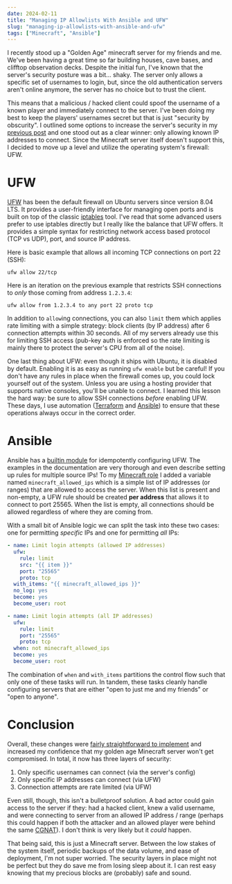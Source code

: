 ```yaml
---
date: 2024-02-11
title: "Managing IP Allowlists With Ansible and UFW"
slug: "managing-ip-allowlists-with-ansible-and-ufw"
tags: ["Minecraft", "Ansible"]
---
```


I recently stood up a "Golden Age" minecraft server for my friends and me.
We've been having a great time so far building houses, cave bases, and clifftop observation decks.
Despite the initial fun, I've known that the server's security posture was a bit... shaky.
The server only allows a specific set of usernames to login, but, since the old authentication servers aren't online anymore, the server has no choice but to trust the client.

This means that a malicious / hacked client could spoof the username of a known player and immediately connect to the server.
I've been doing my best to keep the players' usernames secret but that is just "security by obscurity".
I outlined some options to increase the server's security in my [previous post](/posts/automating-a-golden-age-minecraft-server/) and one stood out as a clear winner: only allowing known IP addresses to connect.
Since the Minecraft server itself doesn't support this, I decided to move up a level and utilize the operating system's firewall: UFW.

# UFW

[UFW](https://help.ubuntu.com/community/UFW) has been the default firewall on Ubuntu servers since version 8.04 LTS.
It provides a user-friendly interface for managing open ports and is built on top of the classic [iptables](https://linux.die.net/man/8/iptables) tool.
I've read that some advanced users prefer to use iptables directly but I really like the balance that UFW offers.
It provides a simple syntax for restricting network access based protocol (TCP vs UDP), port, and source IP address.

Here is basic example that allows all incoming TCP connections on port 22 (SSH):

```
ufw allow 22/tcp
```

Here is an iteration on the previous example that restricts SSH connections to _only_ those coming from address `1.2.3.4`:

```
ufw allow from 1.2.3.4 to any port 22 proto tcp
```

In addition to `allow`ing connections, you can also `limit` them which applies rate limiting with a simple strategy: block clients (by IP address) after 6 connection attempts within 30 seconds.
All of my servers already use this for limiting SSH access (pub-key auth is enforced so the rate limiting is mainly there to protect the server's CPU from all of the noise).

One last thing about UFW: even though it ships with Ubuntu, it is disabled by default.
Enabling it is as easy as running `ufw enable` but be careful!
If you don't have any rules in place when the firewall comes up, you could lock yourself out of the system.
Unless you are using a hosting provider that supports native consoles, you'll be unable to connect.
I learned this lesson the hard way: be sure to allow SSH connections _before_ enabling UFW.
These days, I use automation ([Terraform](https://www.terraform.io/) and [Ansible](https://www.ansible.com/)) to ensure that these operations always occur in the correct order.

# Ansible

Ansible has a [builtin module](https://docs.ansible.com/ansible/latest/collections/community/general/ufw_module.html) for idempotently configuring UFW.
The examples in the documentation are very thorough and even describe setting up rules for multiple source IPs!
To my [Minecraft role](https://github.com/theandrew168/devops/tree/master/roles/minecraft) I added a variable named `minecraft_allowed_ips` which is a simple list of IP addresses (or ranges) that are allowed to access the server.
When this list is present and non-empty, a UFW rule should be created **per address** that allows it to connect to port 25565.
When the list is empty, all connections should be allowed regardless of where they are coming from.

With a small bit of Ansible logic we can split the task into these two cases: one for permitting _specific_ IPs and one for permitting _all_ IPs:

```yaml
- name: Limit login attempts (allowed IP addresses)
  ufw:
    rule: limit
    src: "{{ item }}"
    port: "25565"
    proto: tcp
  with_items: "{{ minecraft_allowed_ips }}"
  no_log: yes
  become: yes
  become_user: root

- name: Limit login attempts (all IP addresses)
  ufw:
    rule: limit
    port: "25565"
    proto: tcp
  when: not minecraft_allowed_ips
  become: yes
  become_user: root
```

The combination of `when` and `with_items` partitions the control flow such that only one of these tasks will run.
In tandem, these tasks cleanly handle configuring servers that are either "open to just me and my friends" or "open to anyone".

# Conclusion

Overall, these changes were [fairly straightforward to implement](https://github.com/theandrew168/devops/commit/9aa74693962d3e2b3a655ddde68eeb59bfcc4e12) and increased my confidence that my golden age Minecraft server won't get compromised.
In total, it now has three layers of security:

1. Only specific usernames can connect (via the server's config)
2. Only specific IP addresses can connect (via UFW)
3. Connection attempts are rate limited (via UFW)

Even still, though, this isn't a bulletproof solution.
A bad actor could gain access to the server if they: had a hacked client, knew a valid username, and were connecting to server from an allowed IP address / range (perhaps this could happen if both the attacker and an allowed player were behind the same [CGNAT](https://www.rapidseedbox.com/blog/cgnat)).
I don't think is very likely but it _could_ happen.

That being said, this is just a Minecraft server.
Between the low stakes of the system itself, periodic backups of the data volume, and ease of deployment, I'm not super worried.
The security layers in place might not be perfect but they do save me from losing sleep about it.
I can rest easy knowing that my precious blocks are (probably) safe and sound.
